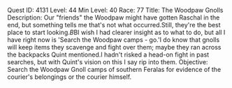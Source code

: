 Quest ID: 4131
Level: 44
Min Level: 40
Race: 77
Title: The Woodpaw Gnolls
Description: Our "friends" the Woodpaw might have gotten Raschal in the end, but something tells me that's not what occurred.Still, they're the best place to start looking.$B$BI wish I had clearer insight as to what to do, but all I have right now is 'Search the Woodpaw camps - go.'I do know that gnolls will keep items they scavenge and fight over them; maybe they ran across the backpacks Quint mentioned.I hadn't risked a head-on fight in past searches, but with Quint's vision on this I say rip into them.
Objective: Search the Woodpaw Gnoll camps of southern Feralas for evidence of the courier's belongings or the courier himself.
